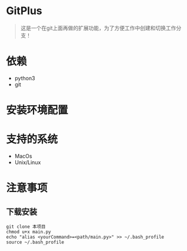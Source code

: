 # GitPlus
> 这是一个在git上面再做的扩展功能，为了方便工作中创建和切换工作分支！

# 依赖
- python3
- git

# 安装环境配置

# 支持的系统
- MacOs
- Unix/Linux

# 注意事项
## 下载安装
```
git clone 本项目
chmod u+x main.py
echo "alias <yourCommand>=<path/main.py>" >> ~/.bash_profile
source ~/.bash_profile
```
